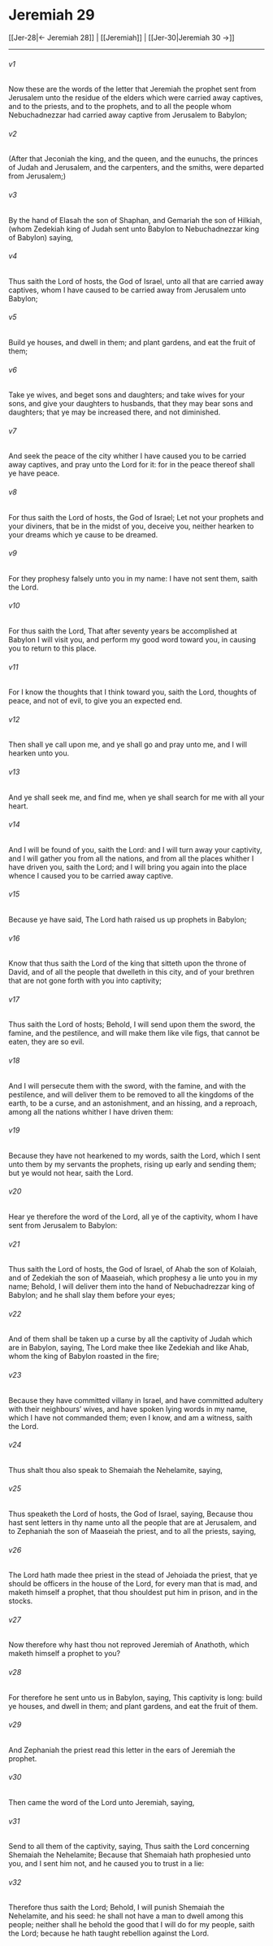 # Jeremiah 29

[[Jer-28|← Jeremiah 28]] | [[Jeremiah]] | [[Jer-30|Jeremiah 30 →]]
***

###### v1
Now these are the words of the letter that Jeremiah the prophet sent from Jerusalem unto the residue of the elders which were carried away captives, and to the priests, and to the prophets, and to all the people whom Nebuchadnezzar had carried away captive from Jerusalem to Babylon;
###### v2
(After that Jeconiah the king, and the queen, and the eunuchs, the princes of Judah and Jerusalem, and the carpenters, and the smiths, were departed from Jerusalem;)
###### v3
By the hand of Elasah the son of Shaphan, and Gemariah the son of Hilkiah, (whom Zedekiah king of Judah sent unto Babylon to Nebuchadnezzar king of Babylon) saying,
###### v4
Thus saith the Lord of hosts, the God of Israel, unto all that are carried away captives, whom I have caused to be carried away from Jerusalem unto Babylon;
###### v5
Build ye houses, and dwell in them; and plant gardens, and eat the fruit of them;
###### v6
Take ye wives, and beget sons and daughters; and take wives for your sons, and give your daughters to husbands, that they may bear sons and daughters; that ye may be increased there, and not diminished.
###### v7
And seek the peace of the city whither I have caused you to be carried away captives, and pray unto the Lord for it: for in the peace thereof shall ye have peace.
###### v8
For thus saith the Lord of hosts, the God of Israel; Let not your prophets and your diviners, that be in the midst of you, deceive you, neither hearken to your dreams which ye cause to be dreamed.
###### v9
For they prophesy falsely unto you in my name: I have not sent them, saith the Lord.
###### v10
For thus saith the Lord, That after seventy years be accomplished at Babylon I will visit you, and perform my good word toward you, in causing you to return to this place.
###### v11
For I know the thoughts that I think toward you, saith the Lord, thoughts of peace, and not of evil, to give you an expected end.
###### v12
Then shall ye call upon me, and ye shall go and pray unto me, and I will hearken unto you.
###### v13
And ye shall seek me, and find me, when ye shall search for me with all your heart.
###### v14
And I will be found of you, saith the Lord: and I will turn away your captivity, and I will gather you from all the nations, and from all the places whither I have driven you, saith the Lord; and I will bring you again into the place whence I caused you to be carried away captive.
###### v15
Because ye have said, The Lord hath raised us up prophets in Babylon;
###### v16
Know that thus saith the Lord of the king that sitteth upon the throne of David, and of all the people that dwelleth in this city, and of your brethren that are not gone forth with you into captivity;
###### v17
Thus saith the Lord of hosts; Behold, I will send upon them the sword, the famine, and the pestilence, and will make them like vile figs, that cannot be eaten, they are so evil.
###### v18
And I will persecute them with the sword, with the famine, and with the pestilence, and will deliver them to be removed to all the kingdoms of the earth, to be a curse, and an astonishment, and an hissing, and a reproach, among all the nations whither I have driven them:
###### v19
Because they have not hearkened to my words, saith the Lord, which I sent unto them by my servants the prophets, rising up early and sending them; but ye would not hear, saith the Lord.
###### v20
Hear ye therefore the word of the Lord, all ye of the captivity, whom I have sent from Jerusalem to Babylon:
###### v21
Thus saith the Lord of hosts, the God of Israel, of Ahab the son of Kolaiah, and of Zedekiah the son of Maaseiah, which prophesy a lie unto you in my name; Behold, I will deliver them into the hand of Nebuchadrezzar king of Babylon; and he shall slay them before your eyes;
###### v22
And of them shall be taken up a curse by all the captivity of Judah which are in Babylon, saying, The Lord make thee like Zedekiah and like Ahab, whom the king of Babylon roasted in the fire;
###### v23
Because they have committed villany in Israel, and have committed adultery with their neighbours’ wives, and have spoken lying words in my name, which I have not commanded them; even I know, and am a witness, saith the Lord.
###### v24
Thus shalt thou also speak to Shemaiah the Nehelamite, saying,
###### v25
Thus speaketh the Lord of hosts, the God of Israel, saying, Because thou hast sent letters in thy name unto all the people that are at Jerusalem, and to Zephaniah the son of Maaseiah the priest, and to all the priests, saying,
###### v26
The Lord hath made thee priest in the stead of Jehoiada the priest, that ye should be officers in the house of the Lord, for every man that is mad, and maketh himself a prophet, that thou shouldest put him in prison, and in the stocks.
###### v27
Now therefore why hast thou not reproved Jeremiah of Anathoth, which maketh himself a prophet to you?
###### v28
For therefore he sent unto us in Babylon, saying, This captivity is long: build ye houses, and dwell in them; and plant gardens, and eat the fruit of them.
###### v29
And Zephaniah the priest read this letter in the ears of Jeremiah the prophet.
###### v30
Then came the word of the Lord unto Jeremiah, saying,
###### v31
Send to all them of the captivity, saying, Thus saith the Lord concerning Shemaiah the Nehelamite; Because that Shemaiah hath prophesied unto you, and I sent him not, and he caused you to trust in a lie:
###### v32
Therefore thus saith the Lord; Behold, I will punish Shemaiah the Nehelamite, and his seed: he shall not have a man to dwell among this people; neither shall he behold the good that I will do for my people, saith the Lord; because he hath taught rebellion against the Lord. 
